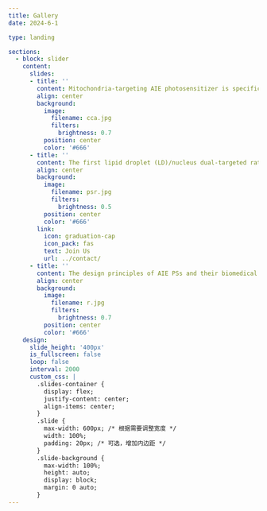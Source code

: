 ```yaml
---
title: Gallery
date: 2024-6-1

type: landing

sections:
  - block: slider
    content:
      slides:
      - title: ''
        content: Mitochondria-targeting AIE photosensitizer is specifically synthesized inside cancer cells, realizing precise photodynamic therapy
        align: center
        background:
          image:
            filename: cca.jpg
            filters:
              brightness: 0.7
          position: center
          color: '#666'
      - title: ''
        content: The first lipid droplet (LD)/nucleus dual-targeted ratiometric fluorescence probe, CQPP, for monitoring polarity change was developed.
        align: center
        background:
          image:
            filename: psr.jpg
            filters:
              brightness: 0.5
          position: center
          color: '#666'
        link:
          icon: graduation-cap
          icon_pack: fas
          text: Join Us
          url: ../contact/
      - title: ''
        content: The design principles of AIE PSs and their biomedical applications are discussed in detail.
        align: center
        background:
          image:
            filename: r.jpg
            filters:
              brightness: 0.7
          position: center
          color: '#666'
    design:
      slide_height: '400px'
      is_fullscreen: false
      loop: false
      interval: 2000
      custom_css: |
        .slides-container {
          display: flex;
          justify-content: center;
          align-items: center;
        }
        .slide {
          max-width: 600px; /* 根据需要调整宽度 */
          width: 100%;
          padding: 20px; /* 可选，增加内边距 */
        }
        .slide-background {
          max-width: 100%;
          height: auto;
          display: block;
          margin: 0 auto;
        }
---
```

